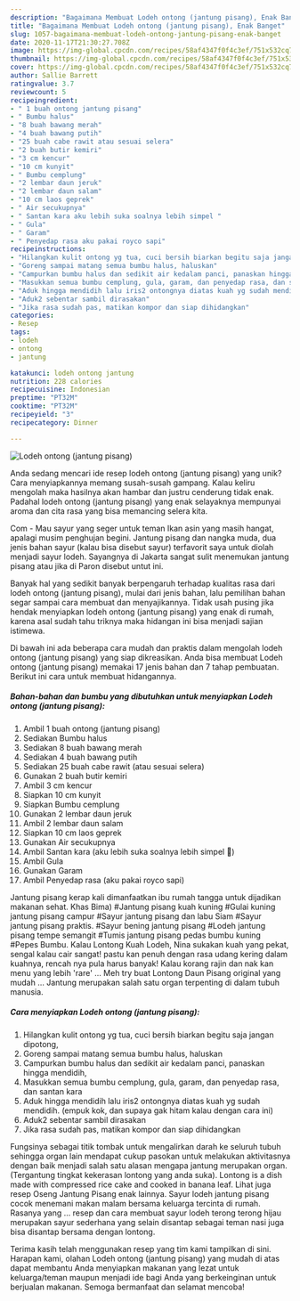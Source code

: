 ```yaml
---
description: "Bagaimana Membuat Lodeh ontong (jantung pisang), Enak Banget"
title: "Bagaimana Membuat Lodeh ontong (jantung pisang), Enak Banget"
slug: 1057-bagaimana-membuat-lodeh-ontong-jantung-pisang-enak-banget
date: 2020-11-17T21:30:27.708Z
image: https://img-global.cpcdn.com/recipes/58af4347f0f4c3ef/751x532cq70/lodeh-ontong-jantung-pisang-foto-resep-utama.jpg
thumbnail: https://img-global.cpcdn.com/recipes/58af4347f0f4c3ef/751x532cq70/lodeh-ontong-jantung-pisang-foto-resep-utama.jpg
cover: https://img-global.cpcdn.com/recipes/58af4347f0f4c3ef/751x532cq70/lodeh-ontong-jantung-pisang-foto-resep-utama.jpg
author: Sallie Barrett
ratingvalue: 3.7
reviewcount: 5
recipeingredient:
- " 1 buah ontong jantung pisang"
- " Bumbu halus"
- "8 buah bawang merah"
- "4 buah bawang putih"
- "25 buah cabe rawit atau sesuai selera"
- "2 buah butir kemiri"
- "3 cm kencur"
- "10 cm kunyit"
- " Bumbu cemplung"
- "2 lembar daun jeruk"
- "2 lembar daun salam"
- "10 cm laos geprek"
- " Air secukupnya"
- " Santan kara aku lebih suka soalnya lebih simpel "
- " Gula"
- " Garam"
- " Penyedap rasa aku pakai royco sapi"
recipeinstructions:
- "Hilangkan kulit ontong yg tua, cuci bersih biarkan begitu saja jangan dipotong,"
- "Goreng sampai matang semua bumbu halus, haluskan"
- "Campurkan bumbu halus dan sedikit air kedalam panci, panaskan hingga mendidih,"
- "Masukkan semua bumbu cemplung, gula, garam, dan penyedap rasa, dan santan kara"
- "Aduk hingga mendidih lalu iris2 ontongnya diatas kuah yg sudah mendidih. (empuk kok, dan supaya gak hitam kalau dengan cara ini)"
- "Aduk2 sebentar sambil dirasakan"
- "Jika rasa sudah pas, matikan kompor dan siap dihidangkan"
categories:
- Resep
tags:
- lodeh
- ontong
- jantung

katakunci: lodeh ontong jantung 
nutrition: 228 calories
recipecuisine: Indonesian
preptime: "PT32M"
cooktime: "PT32M"
recipeyield: "3"
recipecategory: Dinner

---
```



![Lodeh ontong (jantung pisang)](https://img-global.cpcdn.com/recipes/58af4347f0f4c3ef/751x532cq70/lodeh-ontong-jantung-pisang-foto-resep-utama.jpg)

Anda sedang mencari ide resep lodeh ontong (jantung pisang) yang unik? Cara menyiapkannya memang susah-susah gampang. Kalau keliru mengolah maka hasilnya akan hambar dan justru cenderung tidak enak. Padahal lodeh ontong (jantung pisang) yang enak selayaknya mempunyai aroma dan cita rasa yang bisa memancing selera kita.

Com - Mau sayur yang seger untuk teman Ikan asin yang masih hangat, apalagi musim penghujan begini. Jantung pisang dan nangka muda, dua jenis bahan sayur (kalau bisa disebut sayur) terfavorit saya untuk diolah menjadi sayur lodeh. Sayangnya di Jakarta sangat sulit menemukan jantung pisang atau jika di Paron disebut untut ini.

Banyak hal yang sedikit banyak berpengaruh terhadap kualitas rasa dari lodeh ontong (jantung pisang), mulai dari jenis bahan, lalu pemilihan bahan segar sampai cara membuat dan menyajikannya. Tidak usah pusing jika hendak menyiapkan lodeh ontong (jantung pisang) yang enak di rumah, karena asal sudah tahu triknya maka hidangan ini bisa menjadi sajian istimewa.


Di bawah ini ada beberapa cara mudah dan praktis dalam mengolah lodeh ontong (jantung pisang) yang siap dikreasikan. Anda bisa membuat Lodeh ontong (jantung pisang) memakai 17 jenis bahan dan 7 tahap pembuatan. Berikut ini cara untuk membuat hidangannya.

<!--inarticleads1-->

##### Bahan-bahan dan bumbu yang dibutuhkan untuk menyiapkan Lodeh ontong (jantung pisang):

1. Ambil  1 buah ontong (jantung pisang)
1. Sediakan  Bumbu halus
1. Sediakan 8 buah bawang merah
1. Sediakan 4 buah bawang putih
1. Sediakan 25 buah cabe rawit (atau sesuai selera)
1. Gunakan 2 buah butir kemiri
1. Ambil 3 cm kencur
1. Siapkan 10 cm kunyit
1. Siapkan  Bumbu cemplung
1. Gunakan 2 lembar daun jeruk
1. Ambil 2 lembar daun salam
1. Siapkan 10 cm laos geprek
1. Gunakan  Air secukupnya
1. Ambil  Santan kara (aku lebih suka soalnya lebih simpel 😬)
1. Ambil  Gula
1. Gunakan  Garam
1. Ambil  Penyedap rasa (aku pakai royco sapi)


Jantung pisang kerap kali dimanfaatkan ibu rumah tangga untuk dijadikan makanan sehat. Khas Bima) #Jantung pisang kuah kuning #Gulai kuning jantung pisang campur #Sayur jantung pisang dan labu Siam #Sayur jantung pisang praktis. #Sayur bening jantung pisang #Lodeh jantung pisang tempe semangit #Tumis jantung pisang pedas bumbu kuning #Pepes Bumbu. Kalau Lontong Kuah Lodeh, Nina sukakan kuah yang pekat, sengal kalau cair sangat! pastu kan penuh dengan rasa udang kering dalam kuahnya, rencah nya pula harus banyak! Kalau korang rajin dan nak kan menu yang lebih &#39;rare&#39; … Meh try buat Lontong Daun Pisang original yang mudah … Jantung merupakan salah satu organ terpenting di dalam tubuh manusia. 

<!--inarticleads2-->

##### Cara menyiapkan Lodeh ontong (jantung pisang):

1. Hilangkan kulit ontong yg tua, cuci bersih biarkan begitu saja jangan dipotong,
1. Goreng sampai matang semua bumbu halus, haluskan
1. Campurkan bumbu halus dan sedikit air kedalam panci, panaskan hingga mendidih,
1. Masukkan semua bumbu cemplung, gula, garam, dan penyedap rasa, dan santan kara
1. Aduk hingga mendidih lalu iris2 ontongnya diatas kuah yg sudah mendidih. (empuk kok, dan supaya gak hitam kalau dengan cara ini)
1. Aduk2 sebentar sambil dirasakan
1. Jika rasa sudah pas, matikan kompor dan siap dihidangkan


Fungsinya sebagai titik tombak untuk mengalirkan darah ke seluruh tubuh sehingga organ lain mendapat cukup pasokan untuk melakukan aktivitasnya dengan baik menjadi salah satu alasan mengapa jantung merupakan organ. (Tergantung tingkat kekerasan lontong yang anda suka). Lontong is a dish made with compressed rice cake and cooked in banana leaf. Lihat juga resep Oseng Jantung Pisang enak lainnya. Sayur lodeh jantung pisang cocok menemani makan malam bersama keluarga tercinta di rumah. Rasanya yang … resep dan cara membuat sayur lodeh terong terong hijau merupakan sayur sederhana yang selain disantap sebagai teman nasi juga bisa disantap bersama dengan lontong. 

Terima kasih telah menggunakan resep yang tim kami tampilkan di sini. Harapan kami, olahan Lodeh ontong (jantung pisang) yang mudah di atas dapat membantu Anda menyiapkan makanan yang lezat untuk keluarga/teman maupun menjadi ide bagi Anda yang berkeinginan untuk berjualan makanan. Semoga bermanfaat dan selamat mencoba!
